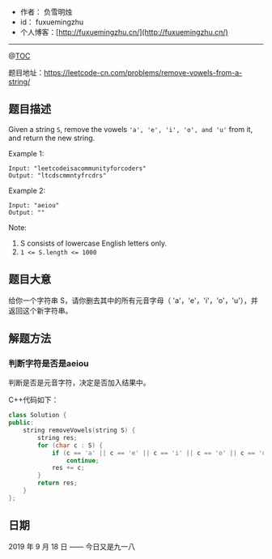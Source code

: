 

- 作者：    负雪明烛
- id：      fuxuemingzhu
- 个人博客：[http://fuxuemingzhu.cn/](http://fuxuemingzhu.cn/)

---
@[TOC](目录)


题目地址：https://leetcode-cn.com/problems/remove-vowels-from-a-string/

## 题目描述

Given a string `S`, remove the vowels `'a', 'e', 'i', 'o', and 'u'` from it, and return the new string.

Example 1:

    Input: "leetcodeisacommunityforcoders"
    Output: "ltcdscmmntyfrcdrs"

Example 2:

    Input: "aeiou"
    Output: ""

Note:

1. S consists of lowercase English letters only.
1. `1 <= S.length <= 1000`


## 题目大意

给你一个字符串 S，请你删去其中的所有元音字母（ 'a'，'e'，'i'，'o'，'u'），并返回这个新字符串。

## 解题方法

### 判断字符是否是aeiou

判断是否是元音字符，决定是否加入结果中。

C++代码如下：

```cpp
class Solution {
public:
    string removeVowels(string S) {
        string res;
        for (char c : S) {
            if (c == 'a' || c == 'e' || c == 'i' || c == 'o' || c == 'u')
                continue;
            res += c;
        }
        return res;
    }
};
```

## 日期

2019 年 9 月 18 日 —— 今日又是九一八
